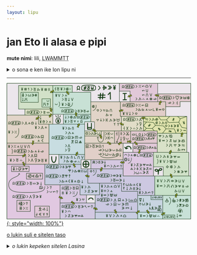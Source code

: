 ```yaml
---
layout: lipu
---
```



# jan Eto li alasa e pipi
**mute nimi**: lili, <abbr title="644">LWAMMTT</abbr> 

<details>
  <summary>o sona e ken ike lon lipu ni</summary>
  <ul>
    <li>toki sona pi nasin pipi</li>
  </ul>
</details>

***

[![](sitelen-Eto.svg){: style="width: 100%"}](sitelen-Eto.svg)

[o lukin suli e sitelen taso](sitelen-Eto.svg)

<details markdown="1">
  <summary><em>o lukin kepeken sitelen Lasina</em></summary>  

tenpo li kama e wile. ni li ken pona li ken ike. lipu ni li toki e jan wan. ona li wile e pona tawa jan. ona li wile pona tawa ona sama kin. taso ni tu li utala. o kute pona. 

nimi pi jan ni li Eto. jan Eto li pali lon kasi. jan Eto li pali lon noka. 

ike li lon ma pi jan Eto. sike ni la pipi li moku e kasi ale kulupu. kulupu li jo ala e moku mute li wile sin e moku. jan ala li sona e ni: pipi ike li kama tan seme? 

suno wan la jan Eto li lukin e pipi li toki insa e ni: “mi wile tawa lon monsi pipi. mi o kama sona e ni: pipi li kama tan seme?” 

jan Eto li jo e ilo. ilo li tawa ma ante wile. jan Eto li kepeken ilo ni li tawa lon monsi pipi lon tenpo ni: pipi li kama li moku e kasi. 

pipi li tawa sewi pi nena suli li tawa ma ona sin.  pipi li tawa nena li kama lon nena. jan Eto li len e sijelo ona kepeken len pimeja li awen li kute. 

ni li nasa tawa jan Eto: pipi li toki uta sama jan. pipi suli li lon li toki kin suli. pona la pipi li toki pona la jan Eto li sona e toki ona. taso toki pipi li nasa lili. 

pipi nanpa wan li toki tawa pipi nanpa tu. 

“pipi lawa li wile e kasi ale. o pana.” 

“pona. mi pana.” 

jan Eto li toki insa: “a. pipi lawa li lon.” jan Eto li awen lon tenpo ni: pipi li awen lon. pipi li weka la jan Eto li tawa len lon monsi. 

pipi li weka lon lupa suli nena la jan Eto li tawa lon nasin ona li awen len li awen kute e toki pipi. pipi li toki sin. 

“pipi lawa li ko e kasi.” 

“mi wile moku e ko ni.” 

jan Eto li toki insa e ni: ko ni li seme li pona seme? jan Eto li awen kute e pipi. 

“nasin pi pipi lawa li seme? sona ni li weka.” 

“o kama lon monsi mi. mi nasin pona e sina.” 

jan Eto li toki len. sona pipi li weka la pipi li suwi. jan Eto li toki e ni tan seme? pipi li ike li moku e kasi ale kulupu. 

pipi li kama lon tomo suli. pipi mute li lon. pipi ale li mu wawa. jan Eto li awen len lon sinpin pi insa tomo. ona li len pona e sijelo e selo kin. 

pipi suli li kama lon tomo. “pipi ale o! mi wile e ni: sina kama jo e ko wile ale!” (pipi ale li mu wawa sin.) “tenpo ni la sina ale li jo ala e ko li moku ala e ko tan jo ala. o lukin.” 

pipi suli li pana lukin e poki suli. pipi ale li pana luka e kasi jo ona tawa poki suli. poki li kama jo e kasi ale la pipi suli li mu wawa. suno nasa li kama li pakala e kasi. kasi li kama ko. pipi ale li moku wawa e ko li pana uta e telo tawa selo. 

telo li kama ko. ko li kama kiwen. kiwen li jo e pipi. pipi li lape. 

kiwen pipi. kiwen pipi. kiwen pipi. kiwen pipi. 

jan Eto li awen li kute. taso ala li sin li kama. nasa la kiwen li suwi tawa nena tawa uta. suwi ni li ken kama e mani anu seme? jan Eto li weka tan len li tawa noka lon poka pi pipi ale kiwen. pipi suli kin li kiwen. jan Eto li pilin e wawa nasa. ona li taso. 

jan Eto li weka tan tomo suli, tan lupa, tan nena suli, li kama sin lon ma ona.

</details>